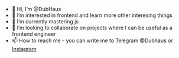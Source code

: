 - 👋 Hi, I’m @DubHaus
- 👀 I’m interested in frontend and learn more other interesing things
- 🌱 I’m currently mastering js
- 💞️ I’m looking to collaborate on projects where I can be useful as a frontend engineer 
- 📫 How to reach me - you can write me to Telegram @Dubhaus or [Instagram](https://www.instagram.com/dub_haus)

<!---
DubHaus/DubHaus is a ✨ special ✨ repository because its `README.md` (this file) appears on your GitHub profile.
You can click the Preview link to take a look at your changes.
--->
